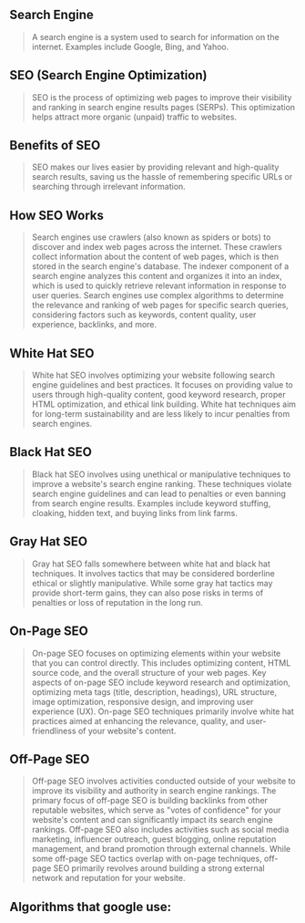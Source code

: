 ## Search Engine

> A search engine is a system used to search for information on the internet. Examples include Google, Bing, and Yahoo.

## SEO (Search Engine Optimization)

> SEO is the process of optimizing web pages to improve their visibility and ranking in search engine results pages (SERPs). This optimization helps attract more organic (unpaid) traffic to websites.

## Benefits of SEO

> SEO makes our lives easier by providing relevant and high-quality search results, saving us the hassle of remembering specific URLs or searching through irrelevant information.

## How SEO Works

> Search engines use crawlers (also known as spiders or bots) to discover and index web pages across the internet. These crawlers collect information about the content of web pages, which is then stored in the search engine's database. The indexer component of a search engine analyzes this content and organizes it into an index, which is used to quickly retrieve relevant information in response to user queries. Search engines use complex algorithms to determine the relevance and ranking of web pages for specific search queries, considering factors such as keywords, content quality, user experience, backlinks, and more.

## White Hat SEO

> White hat SEO involves optimizing your website following search engine guidelines and best practices. It focuses on providing value to users through high-quality content, good keyword research, proper HTML optimization, and ethical link building. White hat techniques aim for long-term sustainability and are less likely to incur penalties from search engines.

## Black Hat SEO

> Black hat SEO involves using unethical or manipulative techniques to improve a website's search engine ranking. These techniques violate search engine guidelines and can lead to penalties or even banning from search engine results. Examples include keyword stuffing, cloaking, hidden text, and buying links from link farms.

## Gray Hat SEO

> Gray hat SEO falls somewhere between white hat and black hat techniques. It involves tactics that may be considered borderline ethical or slightly manipulative. While some gray hat tactics may provide short-term gains, they can also pose risks in terms of penalties or loss of reputation in the long run.

## On-Page SEO

> On-page SEO focuses on optimizing elements within your website that you can control directly. This includes optimizing content, HTML source code, and the overall structure of your web pages. Key aspects of on-page SEO include keyword research and optimization, optimizing meta tags (title, description, headings), URL structure, image optimization, responsive design, and improving user experience (UX). On-page SEO techniques primarily involve white hat practices aimed at enhancing the relevance, quality, and user-friendliness of your website's content.

## Off-Page SEO

> Off-page SEO involves activities conducted outside of your website to improve its visibility and authority in search engine rankings. The primary focus of off-page SEO is building backlinks from other reputable websites, which serve as "votes of confidence" for your website's content and can significantly impact its search engine rankings. Off-page SEO also includes activities such as social media marketing, influencer outreach, guest blogging, online reputation management, and brand promotion through external channels. While some off-page SEO tactics overlap with on-page techniques, off-page SEO primarily revolves around building a strong external network and reputation for your website.

## Algorithms that google use:


